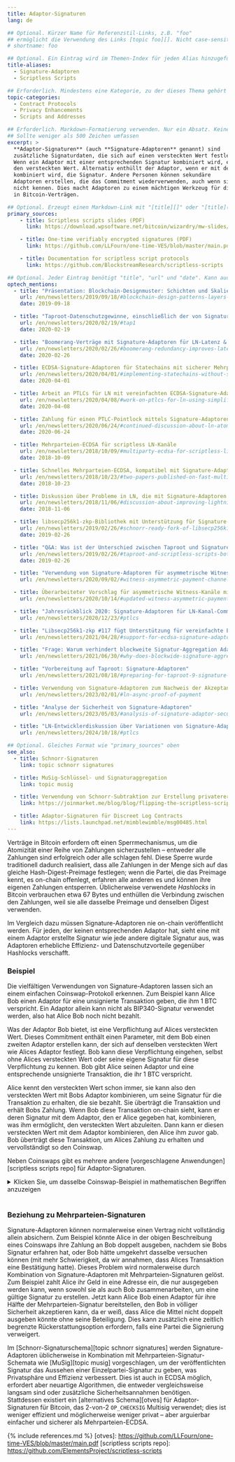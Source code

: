 ```yaml
---
title: Adaptor-Signaturen
lang: de

## Optional. Kürzer Name für Referenzstil-Links, z.B. "foo"
## ermöglicht die Verwendung des Links [topic foo][]. Nicht case-sensitive
# shortname: foo

## Optional. Ein Eintrag wird im Themen-Index für jeden Alias hinzugefügt
title-aliases:
  - Signature-Adaptoren
  - Scriptless Scripts

## Erforderlich. Mindestens eine Kategorie, zu der dieses Thema gehört
topic-categories:
  - Contract Protocols
  - Privacy Enhancements
  - Scripts and Addresses

## Erforderlich. Markdown-Formatierung verwenden. Nur ein Absatz. Keine Links erlaubt.
## Sollte weniger als 500 Zeichen umfassen
excerpt: >
  **Adaptor-Signaturen** (auch **Signature-Adaptoren** genannt) sind
  zusätzliche Signaturdaten, die sich auf einen versteckten Wert festlegen.
  Wenn ein Adaptor mit einer entsprechenden Signatur kombiniert wird, enthüllt er
  den versteckten Wert. Alternativ enthüllt der Adaptor, wenn er mit dem versteckten Wert
  kombiniert wird, die Signatur. Andere Personen können sekundäre
  Adaptoren erstellen, die das Commitment wiederverwenden, auch wenn sie den versteckten Wert
  nicht kennen. Dies macht Adaptoren zu einem mächtigen Werkzeug für die Implementierung von Sperrfunktionen
  in Bitcoin-Verträgen.

## Optional. Erzeugt einen Markdown-Link mit "[title][]" oder "[title](link)"
primary_sources:
    - title: Scriptless scripts slides (PDF)
      link: https://download.wpsoftware.net/bitcoin/wizardry/mw-slides/2017-05-milan-meetup/slides.pdf

    - title: One-time verifiably encrypted signatures (PDF)
      link: https://github.com/LLFourn/one-time-VES/blob/master/main.pdf

    - title: Documentation for scriptless script protocols
      link: https://github.com/BlockstreamResearch/scriptless-scripts

## Optional. Jeder Eintrag benötigt "title", "url" und "date". Kann auch "feature: true" verwenden, um den Eintrag fett darzustellen
optech_mentions:
  - title: "Präsentation: Blockchain-Designmuster: Schichten und Skalierungsansätze"
    url: /en/newsletters/2019/09/18/#blockchain-design-patterns-layers-and-scaling-approaches
    date: 2019-09-18

  - title: "Taproot-Datenschutzgewinne, einschließlich der von Signature-Adaptoren"
    url: /en/newsletters/2020/02/19/#tap1
    date: 2020-02-19

  - title: "Boomerang-Verträge mit Signature-Adaptoren für LN-Latenz & Durchsatz"
    url: /en/newsletters/2020/02/26/#boomerang-redundancy-improves-latency-and-throughput-in-payment-channel-networks
    date: 2020-02-26

  - title: ECDSA-Signature-Adaptoren für Statechains mit sicherer Mehrparteien-Berechnung
    url: /en/newsletters/2020/04/01/#implementing-statechains-without-schnorr-or-eltoo
    date: 2020-04-01

  - title: Arbeit an PTLCs für LN mit vereinfachten ECDSA-Signature-Adaptoren
    url: /en/newsletters/2020/04/08/#work-on-ptlcs-for-ln-using-simplified-ecdsa-adaptor-signatures
    date: 2020-04-08

  - title: Zahlung für einen PTLC-Pointlock mittels Signature-Adaptoren
    url: /en/newsletters/2020/06/24/#continued-discussion-about-ln-atomicity-attack
    date: 2020-06-24

  - title: Mehrparteien-ECDSA für scriptless LN-Kanäle
    url: /en/newsletters/2018/10/09/#multiparty-ecdsa-for-scriptless-lightning-network-payment-channels
    date: 2018-10-09

  - title: Schnelles Mehrparteien-ECDSA, kompatibel mit Signature-Adaptoren
    url: /en/newsletters/2018/10/23/#two-papers-published-on-fast-multiparty-ecdsa
    date: 2018-10-23

  - title: Diskussion über Probleme in LN, die mit Signature-Adaptoren lösbar sind
    url: /en/newsletters/2018/11/06/#discussion-about-improving-lightning-payments
    date: 2018-11-06

  - title: libsecp256k1-zkp-Bibliothek mit Unterstützung für Signature-Adaptoren aktualisiert
    url: /en/newsletters/2019/02/26/#schnorr-ready-fork-of-libsecp256k1-available
    date: 2019-02-26

  - title: "Q&A: Was ist der Unterschied zwischen Taproot und Signature-Adaptoren?"
    url: /en/newsletters/2019/02/26/#taproot-and-scriptless-scripts-both-use-schnorr-but-how-are-they-different
    date: 2019-02-26

  - title: "Verwendung von Signature-Adaptoren für asymmetrische Witness-Zahlungskanäle"
    url: /en/newsletters/2020/09/02/#witness-asymmetric-payment-channels

  - title: Überarbeiteter Vorschlag für asymmetrische Witness-Kanäle mit Signature-Adaptoren
    url: /en/newsletters/2020/10/14/#updated-witness-asymmetric-payment-channel-proposal

  - title: "Jahresrückblick 2020: Signature-Adaptoren für LN-Kanal-Commitments"
    url: /en/newsletters/2020/12/23/#ptlcs

  - title: "Libsecp256k1-zkp #117 fügt Unterstützung für vereinfachte ECDSA-Signature-Adaptoren hinzu"
    url: /en/newsletters/2021/04/28/#support-for-ecdsa-signature-adaptors-added-to-libsecp256k1-zkp

  - title: "Frage: Warum verhindert blockweite Signatur-Aggregation Adaptor-Signaturen?"
    url: /en/newsletters/2021/06/30/#why-does-blockwide-signature-aggregation-prevent-adaptor-signatures

  - title: "Vorbereitung auf Taproot: Signature-Adaptoren"
    url: /en/newsletters/2021/08/18/#preparing-for-taproot-9-signature-adaptors

  - title: Verwendung von Signature-Adaptoren zum Nachweis der Akzeptanz einer LN-Async-Zahlung
    url: /en/newsletters/2023/02/01/#ln-async-proof-of-payment

  - title: "Analyse der Sicherheit von Signature-Adaptoren"
    url: /en/newsletters/2023/05/03/#analysis-of-signature-adaptor-security

  - title: "LN-Entwicklerdiskussion über Variationen von Signature-Adaptoren zur Hinzufügung von PTLC-Unterstützung"
    url: /en/newsletters/2024/10/18/#ptlcs

## Optional. Gleiches Format wie "primary_sources" oben
see_also:
  - title: Schnorr-Signaturen
    link: topic schnorr signatures

  - title: MuSig-Schlüssel- und Signaturaggregation
    link: topic musig

  - title: Verwendung von Schnorr-Subtraktion zur Erstellung privaterer Coinswaps
    link: https://joinmarket.me/blog/blog/flipping-the-scriptless-script-on-schnorr/

  - title: Adaptor-Signaturen für Discreet Log Contracts
    link: https://lists.launchpad.net/mimblewimble/msg00485.html
---
```

Verträge in Bitcoin erfordern oft einen Sperrmechanismus, um die
Atomizität einer Reihe von Zahlungen sicherzustellen – entweder alle Zahlungen sind erfolgreich oder
alle schlagen fehl. Diese Sperre wurde traditionell dadurch realisiert, dass
alle Zahlungen in der Menge sich auf das gleiche Hash-Digest-Preimage festlegen; wenn
die Partei, die das Preimage kennt, es on-chain offenlegt, erfahren alle anderen es
und können ihre eigenen Zahlungen entsperren. Üblicherweise verwendete *Hashlocks*
in Bitcoin verbrauchen etwa 67 Bytes <!-- push32:1, preimage:32,
push32:1, hash:32, OP_CHECKEQUALVERIFY:1 --> und enthüllen die Verbindung
zwischen den Zahlungen, weil sie alle dasselbe Preimage und
denselben Digest verwenden.

Im Vergleich dazu müssen Signature-Adaptoren nie on-chain veröffentlicht werden. Für jeden,
der keinen entsprechenden Adaptor hat, sieht eine mit einem Adaptor erstellte Signatur
wie jede andere digitale Signatur aus, was Adaptoren erhebliche Effizienz-
und Datenschutzvorteile gegenüber Hashlocks verschafft.

### Beispiel

Die vielfältigen Verwendungen von Signature-Adaptoren lassen sich an einem einfachen
Coinswap-Protokoll erkennen. Zum Beispiel kann Alice Bob einen Adaptor
für eine unsignierte Transaktion geben, die ihm 1 BTC verspricht. Ein
Adaptor allein kann nicht als BIP340-Signatur verwendet werden, also
hat Alice Bob noch nicht bezahlt.

Was der Adaptor Bob bietet, ist eine Verpflichtung auf Alices versteckten
Wert. Dieses Commitment enthält einen Parameter, mit dem Bob einen
zweiten Adaptor erstellen kann, der sich auf denselben versteckten Wert wie Alices
Adaptor festlegt. Bob kann diese Verpflichtung eingehen, selbst ohne Alices
versteckten Wert oder seine eigene Signatur für diese Verpflichtung zu kennen. Bob gibt
Alice seinen Adaptor und eine entsprechende unsignierte Transaktion, die
ihr 1 BTC verspricht.

Alice kennt den versteckten Wert schon immer, sie kann also den versteckten
Wert mit Bobs Adaptor kombinieren, um seine Signatur für die
Transaktion zu erhalten, die sie bezahlt. Sie überträgt die Transaktion und
erhält Bobs Zahlung. Wenn Bob diese Transaktion on-chain sieht, kann er
deren Signatur mit dem Adaptor, den er Alice gegeben hat, kombinieren,
was ihm ermöglicht, den versteckten Wert abzuleiten. Dann kann er
diesen versteckten Wert mit dem Adaptor kombinieren, den Alice ihm zuvor gab.
Bob überträgt diese Transaktion, um Alices Zahlung zu erhalten und vervollständigt so den Coinswap.

Neben Coinswaps gibt es mehrere andere [vorgeschlagene Anwendungen][scriptless
scripts repo] für Adaptor-Signaturen.

<div class="qa_details">
<details markdown="1">

<summary>Klicken Sie, um dasselbe Coinswap-Beispiel in mathematischen Begriffen anzuzeigen</summary>

*Im folgenden Beispiel gehen wir von der Verwendung von BIP340-
Schnorr-Signaturen aus. Wir verwenden Kleinbuchstaben für Skalare und
Großbuchstaben für elliptische Kurvenpunkte. Wir stellen
Verkettung mit `||` dar und die Hash-Funktion mit `H()`.*

Alice erstellt eine gültige Signaturverpflichtung (`s`) für die Transaktion, die Bob bezahlt
(`m`), unter Verwendung ihres privaten Schlüssels (`p`), der ihrem öffentlichen Schlüssel
entspricht (`P = pG`). Sie verwendet auch einen privaten Zufallswert (`r`), einen versteckten Wert
(`t`) und die elliptischen Kurvenpunkte dafür (`R = rG, T = tG`):

    s = r + t + H(R + T || P || m) * p

Sie subtrahiert `t` von der Signaturverpflichtung, um einen Signatur-Adaptor zu erzeugen:

    s' = s - t

Sie gibt Bob den Adaptor, der aus den folgenden
Daten besteht:

    s', R, T

Bob kann den Adaptor überprüfen:

    s' * G ?= R + H(R + T || P || m) * P

Aber der Adaptor ist keine gültige BIP340-Signatur. Für eine gültige Signatur erwartet BIP340
`x` und `Y`, die mit dem Ausdruck verwendet werden:

    x * G ?= Y + H(Y || P || m) * P

Jedoch:

- Wenn Bob `Y = R` setzt, damit es mit dem `s'` übereinstimmt, das er im
  Adaptor erhalten hat, dann wird BIP340 bei `H(R || P || m)`
  fehlschlagen, da Alice ihren Hash mit `H(R + T || P || m)` berechnet hat.

- Wenn Bob `Y = R + T` setzt, damit es mit `H(R + T || P || m)` übereinstimmt, wird BIP340
  beim anfänglichen `Y` fehlschlagen, da Bob `R + T`
  anstelle des benötigten `R` bereitstellt.

Daher kann Bob den Adaptor nicht als BIP340-Signatur verwenden.
Er kann jedoch seinen eigenen Adaptor damit erstellen. Dies ist ähnlich der
Signatur, die Alice erstellt hat, aber Bob verpflichtet sich hier nicht auf `t`, da Bob
diesen Wert nicht kennt. Alle Variablen hier außer `T` sind für Bob anders
als für Alice:

    s = r + H(R + T || P || m) * p

Im Gegensatz zu Alice muss Bob seine Signatur nicht anpassen. Bobs Signaturverpflichtung `s`
ist kein Teil einer gültigen Signatur, weil sie sich auf `r` und `R + T` festlegt, was
aus den gleichen Gründen wie zuvor beschrieben nicht die BIP340-Verifizierung bestehen wird.
Um gültig zu sein, muss die Signatur sich auf `r + t` und `R + T` festlegen,
was Bob nicht erzeugen kann, da er `t` nicht kennt.

Bob gibt Alice seinen Adaptor:

    s, R, T

Alice kannte `T` bereits, aber `(s, R, T)` ist ein Standard-Signatur-
Adaptor, daher verwenden wir seine vollständige Form. Alice kann aus diesem Adaptor eine
Signatur erzeugen, indem sie den versteckten Wert `t` verwendet, den
bisher nur sie kennt:

    (s + t) * G ?= R + T + H(R + T || P || m) * P

Alice verwendet die Signatur, um Bobs Transaktion zu übertragen, die
sie bezahlt. Wenn Bob `(s + t)` on-chain sieht, kann er den Wert von `t` erfahren:

    t = (s + t) - s

Er kann dann `t` verwenden, um den Adaptor zu lösen, den Alice ihm zuvor
gegeben hat:

    (s' + t) * G ?= R + T + H(R + T || P || m) * P

Bob verwendet diese Signatur, um die Transaktion zu übertragen, die Alice
ihm ursprünglich gegeben hat.

</details><br>
</div>

### Beziehung zu Mehrparteien-Signaturen

Signature-Adaptoren können normalerweise einen Vertrag nicht vollständig allein
absichern. Zum Beispiel könnte Alice in der obigen Beschreibung eines Coinswaps
ihre Zahlung an Bob doppelt ausgeben, nachdem sie Bobs
Signatur erfahren hat, oder Bob hätte umgekehrt dasselbe versuchen können (mit mehr
Schwierigkeit, da wir annahmen, dass Alices Transaktion eine Bestätigung hatte).
Dieses Problem wird normalerweise durch Kombination von Signature-Adaptoren mit
Mehrparteien-Signaturen gelöst. Zum Beispiel zahlt Alice ihr Geld in eine
Adresse ein, die nur ausgegeben werden kann, wenn sowohl sie als auch Bob zusammenarbeiten, um
eine gültige Signatur zu erstellen. Jetzt kann Alice Bob einen Adaptor
für ihre Hälfte der Mehrparteien-Signatur bereitstellen, den Bob in völliger
Sicherheit akzeptieren kann, da er weiß, dass Alice die Mittel nicht doppelt ausgeben könnte
ohne seine Beteiligung. Dies kann zusätzlich eine zeitlich begrenzte
Rückerstattungsoption erfordern, falls eine Partei die Signierung verweigert.

Im [Schnorr-Signaturschema][topic schnorr signatures]
werden Signature-Adaptoren üblicherweise in Kombination mit Mehrparteien-Signatur-
Schemata wie [MuSig][topic musig] vorgeschlagen, um der veröffentlichten
Signatur das Aussehen einer Einzelpartei-Signatur zu geben, was
Privatsphäre und Effizienz verbessert. Dies ist auch in ECDSA möglich, erfordert aber
neuartige Algorithmen, die entweder vergleichsweise langsam sind oder
zusätzliche Sicherheitsannahmen benötigen. Stattdessen existiert ein [alternatives Schema][otves] für Adaptor-
Signaturen für Bitcoin, das 2-von-2 `OP_CHECKSIG` Multisig verwendet;
dies ist weniger effizient und möglicherweise weniger privat – aber arguierbar
einfacher und sicherer als Mehrparteien-ECDSA.

{% include references.md %}
[otves]: https://github.com/LLFourn/one-time-VES/blob/master/main.pdf
[scriptless scripts repo]: https://github.com/ElementsProject/scriptless-scripts
